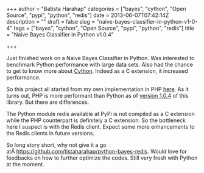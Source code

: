 +++
author = "Batista Harahap"
categories = ["bayes", "cython", "Open Source", "pypi", "python", "redis"]
date = 2013-06-07T07:42:14Z
description = ""
draft = false
slug = "naive-bayes-classifier-in-python-v1-0-4"
tags = ["bayes", "cython", "Open Source", "pypi", "python", "redis"]
title = "Naive Bayes Classifier in Python v1.0.4"

+++


Just finished work on a Naive Bayes Classifier in Python. Was interested to benchmark Python performance with large data sets. Also had the chance to get to know more about <a href="http://cython.org/" target="_blank">Cython</a>. Indeed as a C extension, it increased performance.

So this project all started from my own implementation in PHP <a href="https://github.com/tistaharahap/Simple-Naive-Bayes-Classifier-for-PHP" target="_blank">here</a>. As it turns out, PHP is more performant than Python as of <a href="https://github.com/tistaharahap/python-bayes-redis/tree/v1.0.4" target="_blank">version 1.0.4</a> of this library. But there are differences.

The Python module redis available at PyPi is not compiled as a C extension while the PHP counterpart is definitely a C extension. So the bottleneck here I suspect is with the Redis client. Expect some more enhancements to the Redis clients in future versions.

So long story short, why not give it a go atÂ <a href="https://github.com/tistaharahap/python-bayes-redis" target="_blank">https://github.com/tistaharahap/python-bayes-redis</a>. Would love for feedbacks on how to further optimize the codes. Still very fresh with Python at the moment.